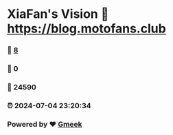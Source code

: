 # XiaFan's Vision :link: https://blog.motofans.club 
### :page_facing_up: [8](https://blog.motofans.club/tag.html) 
### :speech_balloon: 0 
### :hibiscus: 24590 
### :alarm_clock: 2024-07-04 23:20:34 
### Powered by :heart: [Gmeek](https://github.com/Meekdai/Gmeek)
